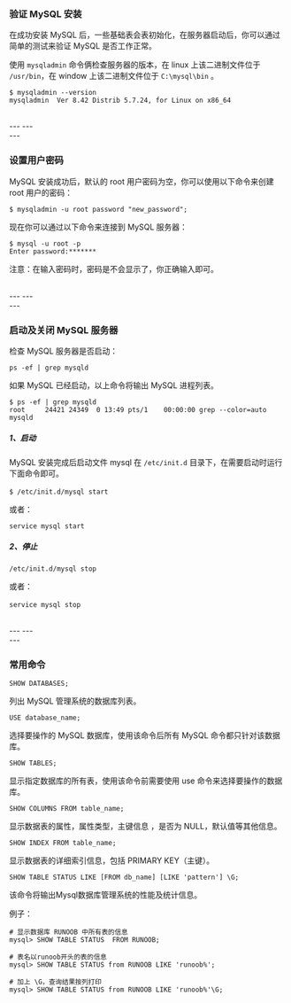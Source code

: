 ### 验证 MySQL 安装

在成功安装 MySQL 后，一些基础表会表初始化，在服务器启动后，你可以通过简单的测试来验证 MySQL 是否工作正常。

使用 ``mysqladmin`` 命令俩检查服务器的版本，在 linux 上该二进制文件位于 
``/usr/bin``，在 window 上该二进制文件位于 ``C:\mysql\bin`` 。

```
$ mysqladmin --version
mysqladmin  Ver 8.42 Distrib 5.7.24, for Linux on x86_64
```

<br>
---
---
<br>
---

### 设置用户密码

MySQL 安装成功后，默认的 root 用户密码为空，你可以使用以下命令来创建 root 用户的密码：
```
$ mysqladmin -u root password "new_password";
```

现在你可以通过以下命令来连接到 MySQL 服务器：
```
$ mysql -u root -p
Enter password:*******
```
注意：在输入密码时，密码是不会显示了，你正确输入即可。

<br>
---
---
<br>
---

### 启动及关闭 MySQL 服务器

检查 MySQL 服务器是否启动：

```
ps -ef | grep mysqld
``` 

如果 MySQL 已经启动，以上命令将输出 MySQL 进程列表。
```
$ ps -ef | grep mysqld
root     24421 24349  0 13:49 pts/1    00:00:00 grep --color=auto mysqld
```

##### 1、启动

MySQL 安装完成后启动文件 mysql 在 ``/etc/init.d`` 目录下，在需要启动时运行下面命令即可。　　
```
$ /etc/init.d/mysql start　
```
或者：
```
service mysql start
```

##### 2、停止　
```
/etc/init.d/mysql stop
```
或者：
```
service mysql stop　
```

<br>
---
---
<br>
---

### 常用命令

```
SHOW DATABASES;
```
列出 MySQL 管理系统的数据库列表。

```
USE database_name;
```

选择要操作的 MySQL 数据库，使用该命令后所有 MySQL 命令都只针对该数据库。

```
SHOW TABLES;
```
显示指定数据库的所有表，使用该命令前需要使用 use 命令来选择要操作的数据库。

```
SHOW COLUMNS FROM table_name;
```
显示数据表的属性，属性类型，主键信息 ，是否为 NULL，默认值等其他信息。

```
SHOW INDEX FROM table_name;
```
显示数据表的详细索引信息，包括 PRIMARY KEY（主键）。

```
SHOW TABLE STATUS LIKE [FROM db_name] [LIKE 'pattern'] \G;
```
该命令将输出Mysql数据库管理系统的性能及统计信息。

例子：
```
# 显示数据库 RUNOOB 中所有表的信息
mysql> SHOW TABLE STATUS  FROM RUNOOB;   

# 表名以runoob开头的表的信息
mysql> SHOW TABLE STATUS from RUNOOB LIKE 'runoob%';     

# 加上 \G，查询结果按列打印
mysql> SHOW TABLE STATUS from RUNOOB LIKE 'runoob%'\G;   
```
